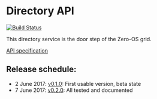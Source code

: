 # Directory API
[![Build Status](https://travis-ci.org/zero-os/0-directory.svg?branch=master)](https://travis-ci.org/zero-os/0-directory)

This directory service is the door step of the Zero-OS grid.

[API specification](https://htmlpreviewer.github.io/?../../../../specs/directory.html)

## Release schedule:
- 2 June 2017:  [v0.1.0](milestones/0.1.0.md):
First usable version, beta state
- 7 June 2017:  [v0.2.0](milestones/0.2.0.md):
All tested and documented
